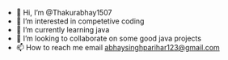 - 👋 Hi, I’m @Thakurabhay1507
- 👀 I’m interested in competetive coding
- 🌱 I’m currently learning java
- 💞️ I’m looking to collaborate on some good java projects
- 📫 How to reach me email abhaysinghparihar123@gmail.com

<!---
Thakurabhay1507/Thakurabhay1507 is a ✨ special ✨ repository because its `README.md` (this file) appears on your GitHub profile.
You can click the Preview link to take a look at your changes.
--->
